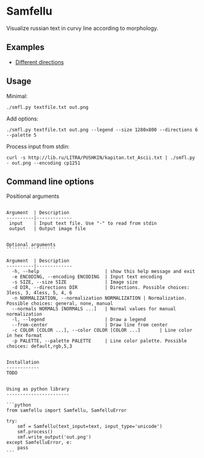 Samfellu
========

Visualize russian text in curvy line according to morphology.


Examples
--------
 * [Different directions](examples/DIRECTIONS.md)


Usage
-----

Minimal:

```
./smfl.py textfile.txt out.png
```

Add options:
```
./smfl.py textfile.txt out.png --legend --size 1280x800 --directions 6 --palette 5
```

Process input from stdin:
```
curl -s http://lib.ru/LITRA/PUSHKIN/kapitan.txt_Ascii.txt | ./smfl.py - out.png --encoding cp1251
```


Command line options
--------------------

Positional arguments
````````````````````

Argument  | Description
----------|-------------
 input    | Input text file. Use "-" to read from stdin
 output   | Output image file


Optional arguments
``````````````````

Argument  | Description 
----------|-------------
  -h, --help                        | show this help message and exit
  -e ENCODING, --encoding ENCODING  | Input text encoding
  -s SIZE, --size SIZE              | Image size
  -d DIR, --directions DIR          | Directions. Possible choices: 3less, 3, 4less, 5, 4, 6
  -n NORMALIZATION, --normalization NORMALIZATION | Normalization. Possible choices: general, none, manual
  --normals NORMALS [NORMALS ...]   | Normal values for manual normalization
  -l, --legend                      | Draw a legend
  --from-center                     | Draw line from center
  -c COLOR [COLOR ...], --color COLOR [COLOR ...]       | Line color in hex format
  -p PALETTE, --palette PALETTE     | Line color palette. Possible choices: default,rgb,5,3


Installation
------------
TODO


Using as python library
-----------------------

```python
from samfellu import Samfellu, SamfelluError

try:
    smf = Samfellu(text_input=text, input_type='unicode')
    smf.process()
    smf.write_output('out.png')
except SamfelluError, e:
    pass
```



